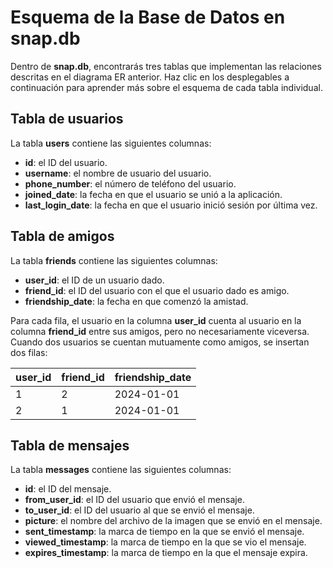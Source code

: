 # Esquema de la Base de Datos en snap.db

Dentro de **snap.db**, encontrarás tres tablas que implementan las relaciones descritas en el diagrama ER anterior. Haz clic en los desplegables a continuación para aprender más sobre el esquema de cada tabla individual.

## Tabla de usuarios
La tabla **users** contiene las siguientes columnas:

- **id**: el ID del usuario.
- **username**: el nombre de usuario del usuario.
- **phone_number**: el número de teléfono del usuario.
- **joined_date**: la fecha en que el usuario se unió a la aplicación.
- **last_login_date**: la fecha en que el usuario inició sesión por última vez.

## Tabla de amigos
La tabla **friends** contiene las siguientes columnas:

- **user_id**: el ID de un usuario dado.
- **friend_id**: el ID del usuario con el que el usuario dado es amigo.
- **friendship_date**: la fecha en que comenzó la amistad.

Para cada fila, el usuario en la columna **user_id** cuenta al usuario en la columna **friend_id** entre sus amigos, pero no necesariamente viceversa. Cuando dos usuarios se cuentan mutuamente como amigos, se insertan dos filas:

| user_id | friend_id | friendship_date |
|---------|-----------|------------------|
| 1       | 2         | 2024-01-01       |
| 2       | 1         | 2024-01-01       |

## Tabla de mensajes
La tabla **messages** contiene las siguientes columnas:

- **id**: el ID del mensaje.
- **from_user_id**: el ID del usuario que envió el mensaje.
- **to_user_id**: el ID del usuario al que se envió el mensaje.
- **picture**: el nombre del archivo de la imagen que se envió en el mensaje.
- **sent_timestamp**: la marca de tiempo en la que se envió el mensaje.
- **viewed_timestamp**: la marca de tiempo en la que se vio el mensaje.
- **expires_timestamp**: la marca de tiempo en la que el mensaje expira.

